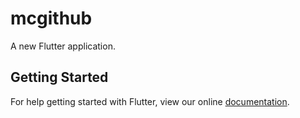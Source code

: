 # mcgithub

A new Flutter application.

## Getting Started

For help getting started with Flutter, view our online
[documentation](https://flutter.io/).
